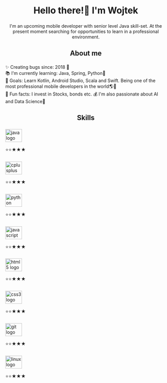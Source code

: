 <!DOCTYPE html>

<link rel="stylesheet" type="text/css" href="https://wcqueensky.github.io/style.css">

<html>

<h1 align="center">Hello there!👋 I'm Wojtek</h1>

###

<p align="center">I'm an upcoming mobile developer with senior level Java skill-set. At the present moment searching for opportunities to learn in a professional environment.</p>

###

<h2 align="center">About me</h2>

###

<p align="left">✨ Creating bugs since: 2018 👴<br>📚 I'm currently learning: Java, Spring, Python🚀<br>🎯 Goals: Learn Kotlin, Android Studio, Scala and Swift. Being one of the most professional mobile developers in the world🌎🌠<br>🎲 Fun facts: I invest in Stocks, bonds etc. 💰 I'm also passionate about AI and Data Science🦾</p>

###

<h2 align="center">Skills</h2>

###

<div align="left" class="skill-sets">
  <img src="https://cdn.jsdelivr.net/gh/devicons/devicon/icons/java/java-original-wordmark.svg" height="40" width="52" alt="java logo"   />
  <p align="left">⭐⭐★★★ </p>
</div>

###

<div align="left" class="skill-sets">
  <img src="https://cdn.jsdelivr.net/gh/devicons/devicon/icons/cplusplus/cplusplus-original.svg" height="40" width="52" alt="cplusplus logo"  />
  <p align="left">⭐⭐★★★ </p>
</div>

###

<div align="left" class="skill-sets">
  <img src="https://cdn.jsdelivr.net/gh/devicons/devicon/icons/python/python-original.svg" height="40" width="52" alt="python logo"  />
  <p align="left">⭐⭐★★★ </p>
</div>

###

<div align="left" class="skill-sets">
  <img src="https://cdn.jsdelivr.net/gh/devicons/devicon/icons/javascript/javascript-original.svg" height="40" width="52" alt="javascript logo"  />
  <p align="left">⭐⭐★★★ </p>
</div>

###

<div align="left" class="skill-sets">
  <img src="https://cdn.jsdelivr.net/gh/devicons/devicon/icons/html5/html5-original.svg" height="40" width="52" alt="html5 logo"  />
  <p align="left">⭐⭐★★★ </p>
</div>

###

<div align="left" class="skill-sets">
  <img src="https://cdn.jsdelivr.net/gh/devicons/devicon/icons/css3/css3-original.svg" height="40" width="52" alt="css3 logo"  />
  <p align="left">⭐⭐★★★ </p>
</div>

###

<div align="left" class="skill-sets">
  <img src="https://cdn.jsdelivr.net/gh/devicons/devicon/icons/git/git-original.svg" height="40" width="52" alt="git logo"  />
  <p align="left">⭐⭐★★★ </p>
</div>

###

<div align="left" class="skill-sets">
  <img src="https://cdn.jsdelivr.net/gh/devicons/devicon/icons/linux/linux-original.svg" height="40" width="52" alt="linux logo"  />
  <p align="left">⭐⭐★★★ </p>
</div>

###

</html>
